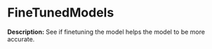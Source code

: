 
# FineTunedModels

**Description:** See if finetuning the model helps the model to be more accurate.

